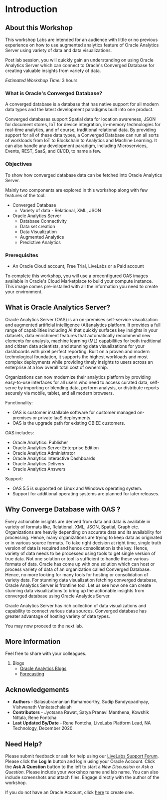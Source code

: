 # Introduction

## About this Workshop

This workshop Labs are intended for an audience with little or no previous experience on how to use augmented analytics feature of Oracle Analytics Server using variety of data and data visualizations.

Post lab session, you will quickly gain an understanding on using Oracle Analytics Server which can connect to Oracle's Converged Database for creating valuable insights from variety of data.

*Estimated Workshop Time:* 3 hours

### What is Oracle's Converged Database?
A converged database is a database that has native support for all modern data types and the latest development paradigms built into one product.

Converged databases support Spatial data for location awareness, JSON for document stores, IoT for device integration, in-memory technologies for real-time analytics, and of course, traditional relational data. By providing support for all of these data types, a Converged Database can run all sorts of workloads from IoT to Blockchain to Analytics and Machine Learning. It can also handle any development paradigm, including Microservices, Events, REST, SaaS, and CI/CD, to name a few.

[](youtube:9d76-LhgMQs)

### Objectives
To show how converged database data can be fetched into Oracle Analytics Server.

Mainly two components are explored in this workshop along with few features of the tool.
- Converged Database
    - Variety of data - Relational, XML, JSON
- Oracle Analytics Server
    - Database Connectivity
    - Data set creation
    - Data Visualization
    - Augmented Analytics
    - Predictive Analytics

### Prerequisites  
- An Oracle Cloud account, Free Trial, LiveLabs or a Paid account

To complete this workshop, you will use a preconfigured OAS images available in Oracle's Cloud Marketplace to build your compute instance.  This image comes pre-installed with all the information you need to create your environment.

## What is Oracle Analytics Server?

Oracle Analytics Server (OAS) is an on-premises self-service visualization and augmented artificial intelligence (AI)analytics platform. It provides a full range of capabilities including AI that quickly surfaces key insights in your datasets, data enrichment features that automatically recommend new elements for analysis, machine learning (ML) capabilities for both traditional and citizen data scientists, and stunning data visualizations for your dashboards with pixel perfect reporting.  Built on a proven and modern technological foundation, it supports the highest workloads and most complex deployments while providing timely insights to users across an enterprise at a low overall total cost of ownership.

Organizations can now modernize their analytics platform by providing easy-to-use interfaces for all users who need to access curated data, self-serve by importing or blending data, perform analysis, or distribute reports securely via mobile, tablet, and all modern browsers.

Functionality:
- OAS is customer installable software for customer managed on-premises or private IaaS deployments.
- OAS is the upgrade path for existing OBIEE customers.

OAS includes:

- Oracle Analytics: Publisher
- Oracle Analytics Server Enterprise Edition
- Oracle Analytics Administrator
- Oracle Analytics Interactive Dashboards
- Oracle Analytics Delivers
- Oracle Analytics Answers

Support:
- OAS 5.5 is supported on Linux and Windows operating system.
- Support for additional operating systems are planned for later releases.

[](youtube:Ml-McI6yBOU)

## Why Converge Database with OAS ?
Every actionable insights are derived from data and data is available in variety of formats like, Relational, XML, JSON, Spatial, Graph etc.  Organizations are heavily depending on accurate data and its availability for processing. Hence, many organizations are trying to keep data as originated or in various source formats.  To take right decision at right time, single truth version of data is required and hence consolidation is the key.  Hence, variety of data needs to be processed using tools to get single version of true data.   Not one solution or tool is sufficient to handle these various formats of data. Oracle has come up with one solution which can host or process variety of data of an organization called Converged Database.  Hence, no more looking for many tools for hosting or consolidation of variety data. For stunning data visualization fetching converged database, Oracle Analytics Server is frontline tool.  Let us see how one can create stunning data visualizations to bring up the actionable insights from converged database using Oracle Analytics Server.

Oracle Analytics Server has rich collection of data visualizations and capability to connect various data sources.  Converged database has greater advantage of hosting variety of data types.

You may now proceed to the next lab.

## More Information
Feel free to share with your colleagues.
1. Blogs   
    - [Oracle Analytics Blogs](https://blogs.oracle.com/analytics/)
    - [Forecasting](https://blogs.oracle.com/analytics/is-your-forecasting-like-running-with-scissors-feature-friday)

## Acknowledgements

- **Authors** - Balasubramanian Ramamoorthy, Sudip Bandyopadhyay, Vishwanath Venkatachalaiah
- **Contributors** - Jyotsana Rawat, Satya Pranavi Manthena, Kowshik Nittala, Rene Fontcha
- **Last Updated By/Date** - Rene Fontcha, LiveLabs Platform Lead, NA Technology, December 2020

## Need Help?
Please submit feedback or ask for help using our [LiveLabs Support Forum](https://community.oracle.com/tech/developers/categories/converged-database). Please click the **Log In** button and login using your Oracle Account. Click the **Ask A Question** button to the left to start a *New Discussion* or *Ask a Question*.  Please include your workshop name and lab name.  You can also include screenshots and attach files.  Engage directly with the author of the workshop.

If you do not have an Oracle Account, click [here](https://profile.oracle.com/myprofile/account/create-account.jspx) to create one.
